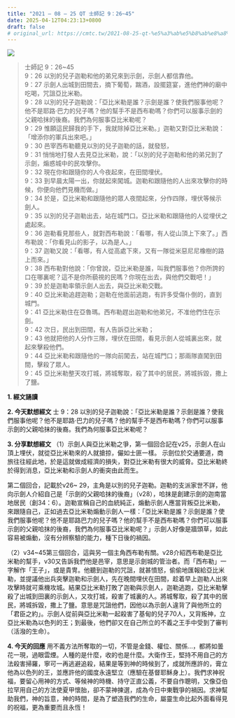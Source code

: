```yaml
---
title: "2021 – 08 – 25 QT 士師記 9：26~45"
date: 2025-04-12T04:23:13+0800
draft: false
# original_url: https://cmtc.tw/2021-08-25-qt-%e5%a3%ab%e5%b8%ab%e8%a8%98-9%ef%bc%9a2645
---
```


![](/images/qt.jpg)
> 士師記 9：26\~45  
> 9：26 以別的兒子迦勒和他的弟兄來到示劍，示劍人都信靠他。  
> 9：27 示劍人出城到田間去，摘下葡萄，踹酒，設擺筵宴，進他們神的廟中吃喝，咒詛亞比米勒。  
> 9：28 以別的兒子迦勒說：「亞比米勒是誰？示劍是誰？使我們服事他呢？他不是耶路‧巴力的兒子嗎？他的幫手不是西布勒嗎？你們可以服事示劍的父親哈抹的後裔。我們為何服事亞比米勒呢？  
> 9：29 惟願這民歸我的手下，我就除掉亞比米勒。」迦勒又對亞比米勒說：「增添你的軍兵出來吧。」  
> 9：30 邑宰西布勒聽見以別的兒子迦勒的話，就發怒，  
> 9：31 悄悄地打發人去見亞比米勒，說：「以別的兒子迦勒和他的弟兄到了示劍，煽惑城中的民攻擊你。  
> 9：32 現在你和跟隨你的人今夜起來，在田間埋伏。  
> 9：33 到早晨太陽一出，你就起來闖城。迦勒和跟隨他的人出來攻擊你的時候，你便向他們見機而做。」  
> 9：34 於是，亞比米勒和跟隨他的眾人夜間起來，分作四隊，埋伏等候示劍人。  
> 9：35 以別的兒子迦勒出去，站在城門口。亞比米勒和跟隨他的人從埋伏之處起來。  
> 9：36 迦勒看見那些人，就對西布勒說：「看哪，有人從山頂上下來了。」西布勒說：「你看見山的影子，以為是人。」  
> 9：37 迦勒又說：「看哪，有人從高處下來，又有一隊從米惡尼尼橡樹的路上而來。」  
> 9：38 西布勒對他說：「你曾說，亞比米勒是誰，叫我們服事他？你所誇的口在哪裏呢？這不是你所藐視的民嗎？你現在出去，與他們交戰吧！」  
> 9：39 於是迦勒率領示劍人出去，與亞比米勒交戰。  
> 9：40 亞比米勒追趕迦勒；迦勒在他面前逃跑，有許多受傷仆倒的，直到城門。  
> 9：41 亞比米勒住在亞魯瑪。西布勒趕出迦勒和他弟兄，不准他們住在示劍。  
> 9：42 次日，民出到田間，有人告訴亞比米勒；  
> 9：43 他就把他的人分作三隊，埋伏在田間，看見示劍人從城裏出來，就起來擊殺他們。  
> 9：44 亞比米勒和跟隨他的一隊向前闖去，站在城門口；那兩隊直闖到田間，擊殺了眾人。  
> 9：45 亞比米勒整天攻打城，將城奪取，殺了其中的居民，將城拆毀，撒上了鹽。

**1. 經文誦讀**

**2.  今天默想經文**
士 9：28 以別的兒子迦勒說：「亞比米勒是誰？示劍是誰？使我們服事他呢？他不是耶路‧巴力的兒子嗎？他的幫手不是西布勒嗎？你們可以服事示劍的父親哈抹的後裔。我們為何服事亞比米勒呢？

**3. 分享默想經文**
（1）示劍人與亞比米勒之爭，第一個回合記在v25，示劍人在山頂上埋伏，就從亞比米勒來的人就搶掠，儼如士匪一樣。 示劍位於交通要道，商旅往往經此地，於是這就做成經濟的損失，對亞比米勒有很大的威脅。亞比米勒終於得到消息，亞比米勒和示劍人的衝突由此而生。

第二個回合，記載於v26~ 29，主角是以別的兒子迦勒。迦勒的支派家世不詳，他向示劍人介紹自己是「示劍的父親哈抹的後裔」（v28），哈抹是創建示劍的迦南當地居民（創34：6）。迦勒宣稱自己的血統純正，煽動示劍人應當背叛亞比米勒，來跟隨自己，正如過去亞比米勒煽動示劍人一樣：「亞比米勒是誰？示劍是誰？使我們服事他呢？他不是耶路巴力的兒子嗎？他的幫手不是西布勒嗎？你們可以服事示劍的父親哈抹的後裔，我們為何服事亞比米勒呢？」示劍人好像是牆頭草，如此容易被煽動，沒有分辨察驗的能力，種下日後的禍因。

（2）v34\~45第三個回合，這與另一個主角西布勒有關。v28介紹西布勒是亞比米勒的幫手，v30又告訴我們他是邑宰，意思是示劍城的管治者。而「西布勒」一字解作「王子」，或是貴冑。他聽到迦勒的咒詛，就甚憤怒，偷偷地匯報給亞比米勒，並提議他出兵突擊迦勒和示劍人，先在晚間埋伏在田間，趁着早上迦勒人出來攻擊時就可乘機攻城。結果亞比米勒打敗了迦勒與示劍人，迦勒逃跑，亞比米勒擊殺了出城到田裏的示劍人，又攻打城，殺害了城裏的人。將城奪取，殺了其中的居民，將城拆毀，撒上了鹽。意思是咒詛他們，因他以為示劍人違背了與他所立的「君臣之約」。示劍人從前與亞比米勒一起殺害了基甸的兒子70人，又背叛神，立亞比米勒為以色列的王；到最後，他們卻又在自己所立的不義之王手中受到了審判（活潑的生命）。

**4. 今天的回應**
用不義方法所奪取的一切，不管是金錢、權位、關係…，都將如曇花一現，過眼雲煙。人種的是什麼，收的也是什麼。大衛作王，堅持不用自己的方法殺害掃羅，寧可一再逃避追殺，結果是等到神的時候到了，成就所應許的，膏立他為以色列的王，並應許他的國度永遠堅立（應驗在基督耶穌身上）。我們求神祝福，要留心用神的方式、等候神的時機、持守正直公義，不要自作聰明，又像亞伯拉罕用自己的方法使夏甲懷胎，卻不蒙神揀選，成為今日中東戰爭的禍因。求神幫助我們，神的旨意，神的時間，是為了塑造我們的生命，屬靈生命比起外面看得見的祝福，更為重要而且永恆！
